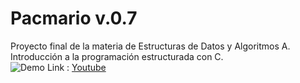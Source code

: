 # Pacmario v.0.7

Proyecto final de la materia de Estructuras de Datos y Algoritmos A. Introducción a la programación estructurada con C.
<br/>
![Demo](http://postimg.org/image/aw4deonk1)
Link : [Youtube](https://youtu.be/TGNJxpePox0)
